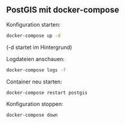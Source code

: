 ## PostGIS mit docker-compose

Konfiguration starten:
```bash
docker-compose up -d
```
(-d startet im Hintergrund)

Logdateien anschauen:
```bash
docker-compose logs -f
```

Container neu starten:
```bash
docker-compose restart postgis
```

Konfiguration stoppen:
```bash
docker-compose down
```